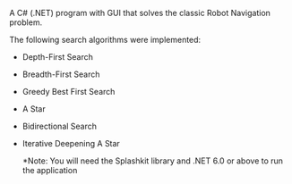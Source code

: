 A C# (.NET) program with GUI that solves the classic Robot Navigation problem.

The following search algorithms were implemented:
+ Depth-First Search
+ Breadth-First Search
+ Greedy Best First Search
+ A Star
+ Bidirectional Search
+ Iterative Deepening A Star

  *Note: You will need the Splashkit library and .NET 6.0 or above to run the application
